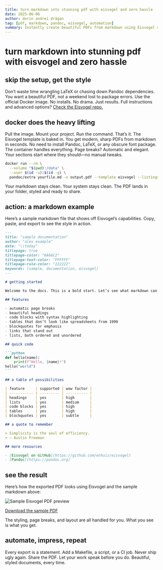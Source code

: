```yaml
---
title: turn markdown into stunning pdf with eisvogel and zero hassle
date: 2025-06-06
author: dorin andrei drăgan
tag: [pdf, markdown, pandoc, eisvogel, automation]
summary: Instantly create beautiful PDFs from markdown using Eisvogel and Docker, no setup, just results.
---
```


<ArticleStatusBadge />

# turn markdown into stunning pdf with eisvogel and zero hassle

## skip the setup, get the style

Don’t waste time wrangling LaTeX or chasing down Pandoc dependencies. You want a beautiful PDF, not a weekend lost to package errors. Use the official Docker image. No installs. No drama. Just results. Full instructions and advanced options? [Check the Eisvogel repo.](https://github.com/enhuiz/eisvogel)

## docker does the heavy lifting

Pull the image. Mount your project. Run the command. That’s it. The Eisvogel template is baked in. You get modern, sharp PDFs from markdown in seconds. No need to install Pandoc, LaTeX, or any obscure font package. The container handles everything. Page breaks? Automatic and elegant. Your sections start where they should—no manual tweaks.

```sh
docker run --rm \
  --volume "$(pwd):/data" \
  --user $(id -u):$(id -g) \
  pandoc/extra yourfile.md -o output.pdf --template eisvogel --listings
```

Your markdown stays clean. Your system stays clean. The PDF lands in your folder, styled and ready to share.

## action: a markdown example

Here’s a sample markdown file that shows off Eisvogel’s capabilities. Copy, paste, and export to see the style in action.

````markdown
---
title: "sample documentation"
author: "alex example"
date: "\\today"
titlepage: true
titlepage-color: "0A66C2"
titlepage-text-color: "FFFFFF"
titlepage-rule-color: "222222"
keywords: [sample, documentation, eisvogel]
---

# getting started

Welcome to the docs. This is a bold start. Let’s see what markdown can do.

## features

- automatic page breaks
- beautiful headings
- code blocks with syntax highlighting
- tables that don’t look like spreadsheets from 1999
- blockquotes for emphasis
- links that stand out
- lists, both ordered and unordered

## quick code

```python
def hello(name):
    print(f"Hello, {name}!")
hello("world")
```

## a table of possibilities

| feature     | supported | wow factor |
| ----------- | --------- | ---------- |
| headings    | yes       | high       |
| lists       | yes       | medium     |
| code blocks | yes       | high       |
| tables      | yes       | high       |
| blockquotes | yes       | subtle     |

## a quote to remember

> Simplicity is the soul of efficiency.
> — Austin Freeman

## more resources

- [Eisvogel on GitHub](https://github.com/enhuiz/eisvogel)
- [Pandoc](https://pandoc.org)
````

## see the result

Here’s how the exported PDF looks using Eisvogel and the sample markdown above:

![Sample Eisvogel PDF preview](../.assets/md-to-pdf/md-to-pdf.gif)

[Download the sample PDF](/public/md-to-pdf/sample-eisvogel.pdf)

The styling, page breaks, and layout are all handled for you. What you see is what you get.

## automate, impress, repeat

Every export is a statement. Add a Makefile, a script, or a CI job. Never ship ugly again. Share the PDF. Let your work speak before you do. Beautiful, styled documents, every time.
